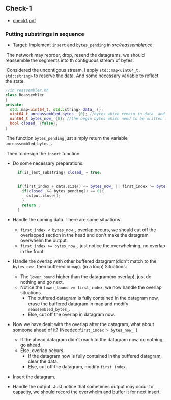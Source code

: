 ## Check-1

- [check1.pdf](https://cs144.github.io/assignments/check1.pdf)

### Putting substrings in sequence

- Target: Implement `insert` and `bytes_pending` in *src/reassembler.cc*

​	The network may reorder, drop, resend the datagrams, we should reassemble the segments into th contiguous stream of bytes.

​	Considered the uncontigous stream, I apply `std::map<uint64_t, std::string>` to reserve the data. And some necessary variable to reflect the state.

```c++
//in reassembler.hh
class Reassembler
{
private:
  std::map<uint64_t, std::string> data_ {};
  uint64_t unreassembled_bytes_ {0}; //bytes which remain in data_ and didn't write to output
  uint64_t bytes_now_ {0}; //the begin bytes which need to be written to output
  bool closed_ {false};
}
```

​	The function `bytes_pending` just simply return the variable `unreassembled_bytes_`.

​	Then to design the `insert` function

- Do some necessary preparations.

  ```c++
  	if(is_last_substring) closed_ = true;
  
  
    if(first_index + data.size() <= bytes_now_ || first_index >= bytes_now_ + output.available_capacity() || data.empty() || output.available_capacity() == 0){
      if(closed_ && bytes_pending() == 0){
        output.close();
      }
      return ;
    }
  ```

- Handle the coming data. There are some situations.

  - `first_index < bytes_now_`, overlap occurs, we should cut off the overlapped section in the head and don't make the datagram overwhelm the output.
  - `first_index >= bytes_now_`, just notice the overwhelming, no overlap in the front.

- Handle the overlap with other buffered datagram(didn't match to the `bytes_now_` then buffered in `map`). (in a loop) Situations:

  - The `lower_bound` higher than the datagram(no overlap), just do nothing and go next.
  - Notice the `lower_bound >= first_index`, we now handle the overlap situations.
    - The buffered datagram is fully contained in the datagram now, erase the buffered datagram in map and modify `reassembled_bytes_`.
    - Else, cut off the overlap in datagram now.

- Now we have dealt with the overlap after the datagram, what about someone ahead of it? (Needed:`first_index > bytes_now_ `)

  - If the ahead datagram didn't reach to the datagram now, do nothing, go ahead.
  - Else, overlap occurs.
    - If the datagram now is fully contained in the buffered datagram, clear the data.
    - Else, cut off the datagram, modify `first_index`.

- Insert the datagram.

- Handle the output. Just notice that sometimes output may occur to capacity, we should record the overwhelm and buffer it for next insert.